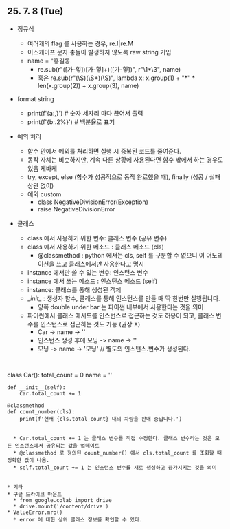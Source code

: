 ## 25. 7. 8 (Tue)

* 정규식
  * 여러개의 flag 를 사용하는 경우, re.I|re.M
  * 이스케이프 문자 충돌이 발생하지 않도록 raw string 기입
  * name = "홍길동
    * re.sub(r"([가-힣])[가-힣]+)([가-힣])", r"\1*\3", name)
    * 혹은 re.sub(r"(\S)(\S+)(\S)", lambda x: x.group(1) + "*" * len(x.group(2)) + x.group(3), name)
   
* format string
  * print(f'{a:,}') # 숫자 세자리 마다 끊어서 출력
  * print(f'{b:.2%}') # 백분율로 표기

* 예외 처리
  * 함수 안에서 예외를 처리하면 실행 시 중복된 코드를 줄여준다.
  * 동작 자체는 비슷하지만, 계속 다른 상황에 사용된다면 함수 밖에서 하는 경우도 있음 케바케
  * try, except, else (함수가 성공적으로 동작 완료했을 때), finally (성공 / 실패 상관 없이)
  * 예외 custom
    * class NegativeDivisionError(Exception)
    * raise NegativeDivisionError

* 클래스
  * class 에서 사용하기 위한 변수: 클래스 변수 (공유 변수)
  * class 에서 사용하기 위한 메소드 : 클래스 메소드 (cls)
    * @classmethod : python 에서는 cls, self 를 구분할 수 없으니 이 어노테이션을 쓰고 클래스에서만 사용한다고 명시
  * instance 에서만 쓸 수 있는 변수: 인스턴스 변수
  * instance 에서 쓰는 메소드 : 인스턴스 메소드 (self)
  * instance: 클래스를 통해 생성된 객체
  * \__init\__ : 생성자 함수, 클래스를 통해 인스턴스를 만들 때 딱 한번만 실행됩니다.
    * 양쪽 double under bar 는 파이썬 내부에서 사용한다는 것을 의미
  * 파이썬에서 클래스 메서드를 인스턴스로 접근하는 것도 허용이 되고, 클래스 변수를 인스턴스로 접근하는 것도 가능 (권장 X)
    * Car -> name -> ''
    * 인스턴스 생성 후에 모닝 -> name -> ''
    * 모닝 -> name -> '모닝' // 별도의 인스턴스.변수가 생성된다.
  ```python
    
class Car():
    total_count = 0
    name = ''

    def __init__(self):
        Car.total_count += 1

    @classmethod
    def count_number(cls):
        print(f'현재 {cls.total_count} 대의 차량을 판매 중입니다.')
  ```

    * Car.total_count += 1 는 클래스 변수를 직접 수정한다. 클래스 변수라는 것은 모든 인스턴스에서 공유되는 값을 업데이트
    * @classmethod 로 정의된 count_number() 에서 cls.total_count 를 조회할 때 정확한 값이 나옴.
    * self.total_count += 1 는 인스턴스 변수를 새로 생성하고 증가시키는 것을 의미


* 기타
  * 구글 드라이브 마운트
    * from google.colab import drive
    * drive.mount('/content/drive')
  * ValueError.mro()
    * error 에 대한 상위 클래스 정보를 확인할 수 있다.
